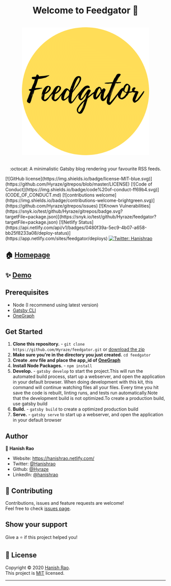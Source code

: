 <h1 align="center">Welcome to Feedgator 👋</h1>
<br />
<div align="center">
    <img src="src/assets/images/feedgator.png" alt="hero image" width="400"/>
</div>
<br />
<p align="center">:octocat: A minimalistic Gatsby blog rendering your favourite RSS feeds.</p>
[![GitHub license](https://img.shields.io/badge/license-MIT-blue.svg)](https://github.com/Hyraze/gitrepos/blob/master/LICENSE)
[![Code of Conduct](https://img.shields.io/badge/code%20of-conduct-ff69b4.svg)](CODE_OF_CONDUCT.md)
[![contributions welcome](https://img.shields.io/badge/contributions-welcome-brightgreen.svg)](https://github.com/Hyraze/gitrepos/issues)
[![Known Vulnerabilities](https://snyk.io/test/github/Hyraze/gitrepos/badge.svg?targetFile=package.json)](https://snyk.io/test/github/Hyraze/feedgator?targetFile=package.json)
[![Netlify Status](https://api.netlify.com/api/v1/badges/0480f39a-5ec9-4b07-a658-bb25f8233a08/deploy-status)](https://app.netlify.com/sites/feedgator/deploys)
<a href="https://twitter.com/Hanishrao" target="_blank">
<img alt="Twitter: Hanishrao" src="https://img.shields.io/twitter/follow/Hanishrao.svg?style=social" />
</a>

## 🏠 [Homepage](https://github.com/Hyraze/feedgator#readme)


## ✨ [Demo](https://feedgator.netlify.app/)


## Prerequisites

- Node (I recommend using latest version)
- [Gatsby CLI](https://www.gatsbyjs.org/docs/)
- [OneGraph](https://www.onegraph.com/)

## Get Started

1. **Clone this repository.** - `git clone https://github.com/Hyraze/feedgator.git` or [download the zip](https://github.com/Hyraze/feedgator/archive/master.zip)
2. **Make sure you're in the directory you just created.**  `cd feedgator` 
3. **Create .env file and place the app_id of [OneGraph](https://www.onegraph.com/)**
4. **Install Node Packages.** - `npm install`
5. **Develop.** -  `gatsby develop` to start the project.This will run the automated build process, start up a webserver, and open the application in your default browser. When doing development with this kit, this command will continue watching files all your files. Every time you hit save the code is rebuilt, linting runs, and tests run automatically.Note that the development build is not optimized.To create a production build, use gatsby build 
5. **Build.** -  `gatsby build` to create a optimized production build
5. **Serve.** -  `gatsby serve` to start up a webserver, and open the application in your default browser


## Author

👤 **Hanish Rao**

* Website: https://hanishrao.netlify.com/
* Twitter: [@Hanishrao](https://twitter.com/Hanishrao)
* Github: [@Hyraze](https://github.com/Hyraze)
* LinkedIn: [@hanishrao](https://linkedin.com/in/hanishrao)

## 🤝 Contributing

Contributions, issues and feature requests are welcome!<br />Feel free to check [issues page](https://github.com/Hyraze/feedgator/issues). 

## Show your support

Give a ⭐️ if this project helped you!

## 📝 License

Copyright © 2020 [Hanish Rao](https://github.com/Hyraze).<br />
This project is [MIT](https://github.com/Hyraze/feedgator/blob/master/LICENSE) licensed.

***

